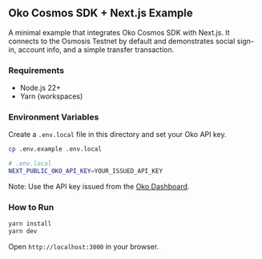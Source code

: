 ## Oko Cosmos SDK + Next.js Example

A minimal example that integrates Oko Cosmos SDK with Next.js. It
connects to the Osmosis Testnet by default and demonstrates social sign-in,
account info, and a simple transfer transaction.

### Requirements

- Node.js 22+
- Yarn (workspaces)

### Environment Variables

Create a `.env.local` file in this directory and set your Oko API
key.

```bash
cp .env.example .env.local
```

```bash
# .env.local
NEXT_PUBLIC_OKO_API_KEY=YOUR_ISSUED_API_KEY
```

<!-- TODO: update Oko dashboard link -->

Note: Use the API key issued from the
[Oko Dashboard](https://dapp.embed.keplr.app).

### How to Run

```bash
yarn install
yarn dev
```

Open `http://localhost:3000` in your browser.
